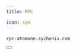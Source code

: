 ```yaml
---
title: RPC

icon: sym
---
```


<div class="code-block-wrapper"><!-- Note: Change nodename-->
  <pre><code>rpc-atomone.sychonix.com</code></pre>
  <button class="copy-btn"><i class="fas fa-copy"></i></button>
</div><!-- Note: Change nodename-->
